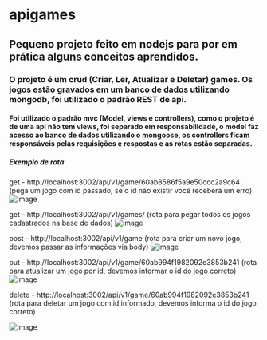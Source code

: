 # apigames
## Pequeno projeto feito em nodejs para por em prática alguns conceitos aprendidos.
### O projeto é um crud (Criar, Ler, Atualizar e Deletar) games. Os jogos estão gravados em um banco de dados utilizando mongodb, foi utilizado o padrão REST de api.
####  Foi utilizado o padrão mvc (Model, views e controllers), como o projeto é de uma api não tem views, foi separado em responsabilidade, o model faz acesso ao banco de dados utilizando o mongoose, os controllers ficam responsáveis pelas requisições e respostas e as rotas estão separadas.
##### Exemplo de rota


get - http://localhost:3002/api/v1/game/60ab8586f5a9e50ccc2a9c64 (pega um jogo com id passado, se o id não existir você receberá um erro)
![image](https://user-images.githubusercontent.com/69086171/119346148-3bc41f80-bc70-11eb-8b1c-6939abcee10a.png)

get - http://localhost:3002/api/v1/games/ (rota para pegar todos os jogos cadastrados na base de dados)
![image](https://user-images.githubusercontent.com/69086171/119346349-7b8b0700-bc70-11eb-86b6-06b7fd505916.png)

post - http://localhost:3002/api/v1/game (rota para criar um novo jogo, devemos passar as informações via body)
![image](https://user-images.githubusercontent.com/69086171/119346559-bf7e0c00-bc70-11eb-9147-610ddc7cf60b.png)

put - http://localhost:3002/api/v1/game/60ab994f1982092e3853b241 (rota para atualizar um jogo por id, devemos informar o id do jogo correto)
![image](https://user-images.githubusercontent.com/69086171/119346667-e6d4d900-bc70-11eb-9233-99d39d1045fa.png)

delete - http://localhost:3002/api/v1/game/60ab994f1982092e3853b241 (rota para deletar um jogo com id informado, devemos informa o id do jogo correto)

![image](https://user-images.githubusercontent.com/69086171/119346778-0a981f00-bc71-11eb-9eea-9ac4640a8e95.png)
